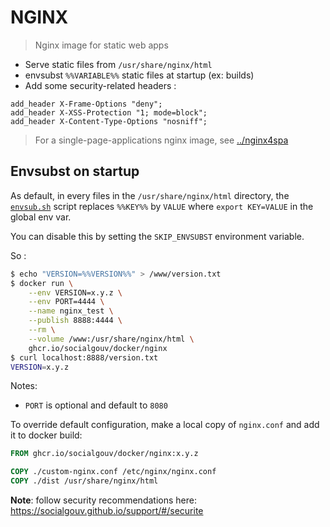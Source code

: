 # NGINX

> Nginx image for static web apps

- Serve static files from `/usr/share/nginx/html`
- envsubst `%%VARIABLE%%` static files at startup (ex: builds)
- Add some security-related headers :

```
add_header X-Frame-Options "deny";
add_header X-XSS-Protection "1; mode=block";
add_header X-Content-Type-Options "nosniff";
```

> For a single-page-applications nginx image, see [../nginx4spa](../nginx4spa)

## Envsubst on startup

As default, in every files in the `/usr/share/nginx/html` directory, the [`envsub.sh`](./envsub.sh) script replaces `%%KEY%%` by `VALUE` where `export KEY=VALUE` in the global env var.

You can disable this by setting the `SKIP_ENVSUBST` environment variable.

So :

```sh
$ echo "VERSION=%%VERSION%%" > /www/version.txt
$ docker run \
    --env VERSION=x.y.z \
    --env PORT=4444 \
    --name nginx_test \
    --publish 8888:4444 \
    --rm \
    --volume /www:/usr/share/nginx/html \
    ghcr.io/socialgouv/docker/nginx
$ curl localhost:8888/version.txt
VERSION=x.y.z
```

Notes:

- `PORT` is optional and default to `8080`

To override default configuration, make a local copy of `nginx.conf` and add it to docker build:

```dockerfile
FROM ghcr.io/socialgouv/docker/nginx:x.y.z

COPY ./custom-nginx.conf /etc/nginx/nginx.conf
COPY ./dist /usr/share/nginx/html
```

**Note**: follow security recommendations here: <https://socialgouv.github.io/support/#/securite>
